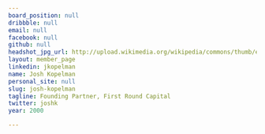 ```yaml
---
board_position: null
dribbble: null
email: null
facebook: null
github: null
headshot_jpg_url: http://upload.wikimedia.org/wikipedia/commons/thumb/e/e9/Josh_Kopelman_photo.jpg/220px-Josh_Kopelman_photo.jpg
layout: member_page
linkedin: jkopelman
name: Josh Kopelman
personal_site: null
slug: josh-kopelman
tagline: Founding Partner, First Round Capital
twitter: joshk
year: 2000

---
```

